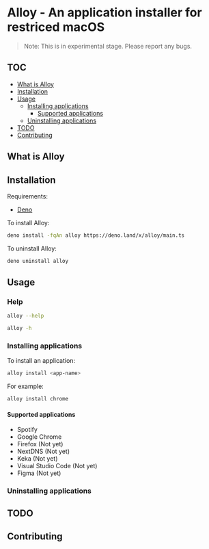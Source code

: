 # Alloy - An application installer for restriced macOS

> Note: This is in experimental stage. Please report any bugs.

## TOC
-   [What is Alloy](#What-is-Alloy)
-   [Installation](#Installation)
-   [Usage](#Usage)
    -  [Installing applications](#Installing-applications)
        -  [Supported applications](#Supported-applications)
    -  [Uninstalling applications](#Uninstalling-applications)
-   [TODO](#TODO)
-   [Contributing](#Contributing)

## What is Alloy

## Installation

Requirements:
- [Deno](https://deno.land/)

To install Alloy:
```bash
deno install -fqAn alloy https://deno.land/x/alloy/main.ts
```

To uninstall Alloy:
```bash
deno uninstall alloy
```

## Usage

### Help
    
```bash
alloy --help
```

```bash
alloy -h
```

### Installing applications

To install an application:
```bash
alloy install <app-name>
```

For example:
```bash
alloy install chrome
```

#### Supported applications

- Spotify
- Google Chrome
- Firefox (Not yet)
- NextDNS (Not yet)
- Keka (Not yet)
- Visual Studio Code (Not yet)
- Figma (Not yet)

### Uninstalling applications

## TODO

## Contributing